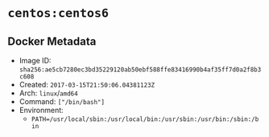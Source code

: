 # `centos:centos6`

## Docker Metadata

- Image ID: `sha256:ae5cb7280ec3bd35229120ab50ebf588ffe83416990b4af35ff7d0a2f8b3c608`
- Created: `2017-03-15T21:50:06.04381123Z`
- Arch: `linux`/`amd64`
- Command: `["/bin/bash"]`
- Environment:
  - `PATH=/usr/local/sbin:/usr/local/bin:/usr/sbin:/usr/bin:/sbin:/bin`
